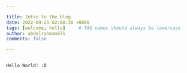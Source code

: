 ```yaml
---

title: Intro to the blog
date: 2022-09-21 02:08:30 +0800
tags: [welcome, hello]     # TAG names should always be lowercase
author: abdelrahman671
comments: false

---
```


```python

Hello World! :D

```


